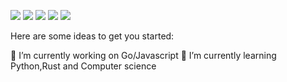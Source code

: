 ![](http://github-profile-summary-cards.vercel.app/api/cards/profile-details?username=tmizuma&theme=github)
![](http://github-profile-summary-cards.vercel.app/api/cards/repos-per-language?username=tmizuma&theme=github&exclude=Velocity_Template_Language,SCSS,CSS,HTML,Jupyter_Notebook)
![](http://github-profile-summary-cards.vercel.app/api/cards/most-commit-language?username=tmizuma&theme=github)
![](http://github-profile-summary-cards.vercel.app/api/cards/stats?username=tmizuma&theme=github)
![](http://github-profile-summary-cards.vercel.app/api/cards/productive-time?username=tmizuma&theme=github)

Here are some ideas to get you started:

🔭 I’m currently working on Go/Javascript
🌱 I’m currently learning Python,Rust and Computer science
